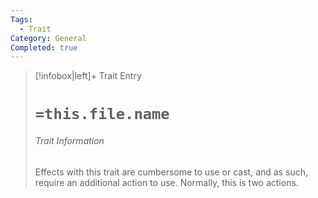 ```yaml
---
Tags:
  - Trait
Category: General
Completed: true
---
```

> [!infobox|left]+ Trait Entry
> # `=this.file.name`
> ###### Trait Information
> Effects with this trait are cumbersome to use or cast, and as such, require an additional action to use. Normally, this is two actions.